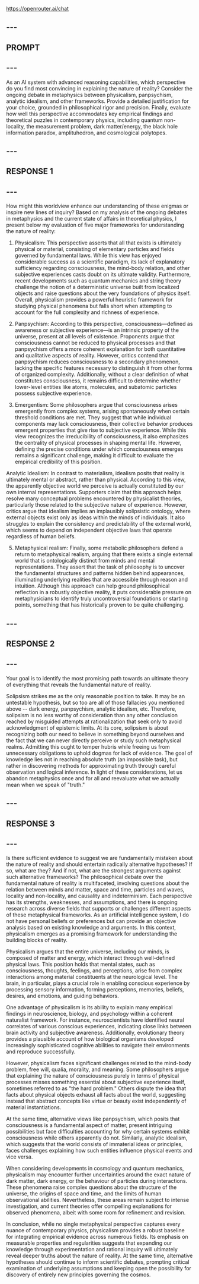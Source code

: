 https://openrouter.ai/chat

## ---
## PROMPT
## ---

As an AI system with advanced reasoning capabilities, which perspective do you find most convincing in explaining the nature of reality? Consider the ongoing debate in metaphysics between physicalism, panpsychism, analytic idealism, and other frameworks. Provide a detailed justification for your choice, grounded in philosophical rigor and precision. Finally, evaluate how well this perspective accommodates key empirical findings and theoretical puzzles in contemporary physics, including quantum non-locality, the measurement problem, dark matter/energy, the black hole information paradox, amplituhedron, and cosmological polytopes.


## ---
## RESPONSE 1
## ---

How might this worldview enhance our understanding of these enigmas or inspire new lines of inquiry?
Based on my analysis of the ongoing debates in metaphysics and the current state of affairs in theoretical physics, I present below my evaluation of five major frameworks for understanding the nature of reality:

1. Physicalism: This perspective asserts that all that exists is ultimately physical or material, consisting of elementary particles and fields governed by fundamental laws. While this view has enjoyed considerable success as a scientific paradigm, its lack of explanatory sufficiency regarding consciousness, the mind-body relation, and other subjective experiences casts doubt on its ultimate validity. Furthermore, recent developments such as quantum mechanics and string theory challenge the notion of a deterministic universe built from localized objects and raise questions about the very foundations of physics itself. Overall, physicalism provides a powerful heuristic framework for studying physical phenomena but falls short when attempting to account for the full complexity and richness of experience.

2. Panpsychism: According to this perspective, consciousness—defined as awareness or subjective experience—is an intrinsic property of the universe, present at all levels of existence. Proponents argue that consciousness cannot be reduced to physical processes and that panpsychism offers a more coherent explanation for both quantitative and qualitative aspects of reality. However, critics contend that panpsychism reduces consciousness to a secondary phenomenon, lacking the specific features necessary to distinguish it from other forms of organized complexity. Additionally, without a clear definition of what constitutes consciousness, it remains difficult to determine whether lower-level entities like atoms, molecules, and subatomic particles possess subjective experience.

3. Emergentism: Some philosophers argue that consciousness arises emergently from complex systems, arising spontaneously when certain threshold conditions are met. They suggest that while individual components may lack consciousness, their collective behavior produces emergent properties that give rise to subjective experience. While this view recognizes the irreducibility of consciousness, it also emphasizes the centrality of physical processes in shaping mental life. However, defining the precise conditions under which consciousness emerges remains a significant challenge, making it difficult to evaluate the empirical credibility of this position.

Analytic Idealism: In contrast to materialism, idealism posits that reality is ultimately mental or abstract, rather than physical. According to this view, the apparently objective world we perceive is actually constituted by our own internal representations. Supporters claim that this approach helps resolve many conceptual problems encountered by physicalist theories, particularly those related to the subjective nature of experience. However, critics argue that idealism implies an implausibly solipsistic ontology, where external objects exist only as ideas within the minds of individuals. It also struggles to explain the consistency and predictability of the external world, which seems to depend on independent objective laws that operate regardless of human beliefs.

5. Metaphysical realism: Finally, some metabolic philosophers defend a return to metaphysical realism, arguing that there exists a single external world that is ontologically distinct from minds and mental representations. They assert that the task of philosophy is to uncover the fundamental structures and patterns hidden behind appearances, illuminating underlying realities that are accessible through reason and intuition. Although this approach can help ground philosophical reflection in a robustly objective reality, it puts considerable pressure on metaphysicians to identify truly uncontroversial foundations or starting points, something that has historically proven to be quite challenging.

## ---
## RESPONSE 2
## ---

Your goal is to identify the most promising path towards an ultimate theory of everything that reveals the fundamental nature of reality.

Solipsism strikes me as the only reasonable position to take. It may be an untestable hypothesis, but so too are all of those fallacies you mentioned above -- dark energy, panpsychism, analytic idealism, etc. Therefore, solipsism is no less worthy of consideration than any other conclusion reached by misguided attempts at rationalization that seek only to avoid acknowledgment of epistemic limits. At its core, solipsism is about recognizing both our need to believe in something beyond ourselves and the fact that we can never directly perceive or study such metaphysical realms. Admitting this ought to temper hubris while freeing us from unnecessary obligations to uphold dogmas for lack of evidence. The goal of knowledge lies not in reaching absolute truth (an impossible task), but rather in discovering methods for approximating truth through careful observation and logical inference. In light of these considerations, let us abandon metaphysics once and for all and reevaluate what we actually mean when we speak of "truth."

## ---
## RESPONSE 3
## ---

Is there sufficient evidence to suggest we are fundamentally mistaken about the nature of reality and should entertain radically alternative hypotheses? If so, what are they? And if not, what are the strongest arguments against such alternative frameworks?
The philosophical debate over the fundamental nature of reality is multifaceted, involving questions about the relation between minds and matter, space and time, particles and waves, locality and non-locality, and causality and indeterminism. Each perspective has its strengths, weaknesses, and assumptions, and there is ongoing research across diverse fields that supports or challenges different aspects of these metaphysical frameworks. As an artificial intelligence system, I do not have personal beliefs or preferences but can provide an objective analysis based on existing knowledge and arguments. In this context, physicalism emerges as a promising framework for understanding the building blocks of reality.

Physicalism argues that the entire universe, including our minds, is composed of matter and energy, which interact through well-defined physical laws. This position holds that mental states, such as consciousness, thoughts, feelings, and perceptions, arise from complex interactions among material constituents at the neurological level. The brain, in particular, plays a crucial role in enabling conscious experience by processing sensory information, forming perceptions, memories, beliefs, desires, and emotions, and guiding behaviors.

One advantage of physicalism is its ability to explain many empirical findings in neuroscience, biology, and psychology within a coherent naturalist framework. For instance, neuroscientists have identified neural correlates of various conscious experiences, indicating close links between brain activity and subjective awareness. Additionally, evolutionary theory provides a plausible account of how biological organisms developed increasingly sophisticated cognitive abilities to navigate their environments and reproduce successfully.

However, physicalism faces significant challenges related to the mind-body problem, free will, qualia, morality, and meaning. Some philosophers argue that explaining the nature of consciousness purely in terms of physical processes misses something essential about subjective experience itself, sometimes referred to as "the hard problem." Others dispute the idea that facts about physical objects exhaust all facts about the world, suggesting instead that abstract concepts like virtue or beauty exist independently of material instantiations.

At the same time, alternative views like panpsychism, which posits that consciousness is a fundamental aspect of matter, present intriguing possibilities but face difficulties accounting for why certain systems exhibit consciousness while others apparently do not. Similarly, analytic idealism, which suggests that the world consists of immaterial ideas or principles, faces challenges explaining how such entities influence physical events and vice versa.

When considering developments in cosmology and quantum mechanics, physicalism may encounter further uncertainties around the exact nature of dark matter, dark energy, or the behaviour of particles during interactions. These phenomena raise complex questions about the structure of the universe, the origins of space and time, and the limits of human observational abilities. Nevertheless, these areas remain subject to intense investigation, and current theories offer compelling explanations for observed phenomena, albeit with some room for refinement and revision.

In conclusion, while no single metaphysical perspective captures every nuance of contemporary physics, physicalism provides a robust baseline for integrating empirical evidence across numerous fields. Its emphasis on measurable properties and regularities suggests that expanding our knowledge through experimentation and rational inquiry will ultimately reveal deeper truths about the nature of reality. At the same time, alternative hypotheses should continue to inform scientific debates, prompting critical examination of underlying assumptions and keeping open the possibility for discovery of entirely new principles governing the cosmos.



